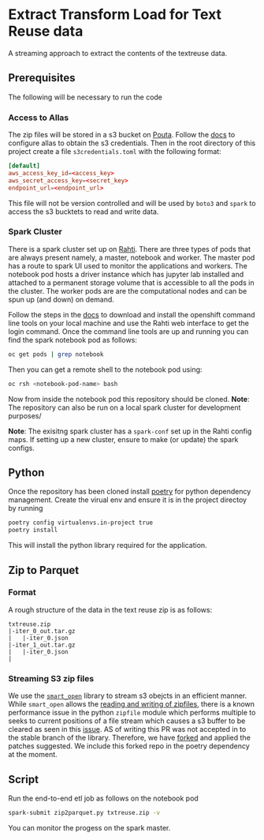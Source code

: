 # Extract Transform Load for Text Reuse data

A streaming approach to extract the contents of the textreuse data. 

## Prerequisites 

The following will be necessary to run the code

### Access to Allas

The zip files will be stored in a s3 bucket on [Pouta](pouta.csc.fi). Follow the [docs](https://docs.csc.fi/data/Allas/using_allas/s3_client/) to configure allas to obtain the s3 credentials. Then in the root directory of this project create a file `s3credentials.toml` with the following format:

```toml
[default]
aws_access_key_id=<access_key>
aws_secret_access_key=<secret_key>
endpoint_url=<endpoint_url>
```
This file will not be version controlled and will be used by `boto3` and `spark` to access the s3 bucktets to read and write data.

### Spark Cluster

There is a spark cluster set up on [Rahti](https://docs.csc.fi/apps/spark/). There are three types of pods that are always present namely, a master, notebook and worker. The master pod has a route to spark UI used to monitor the applications and workers. The notebook pod hosts a driver instance which has jupyter lab installed and attached to a permanent storage volume that is accessible to all the pods in the cluster. The worker pods are are the computational nodes and can be spun up (and down) on demand.

Follow the steps in the [docs](https://docs.csc.fi/cloud/rahti/usage/cli/#the-command-line-tools-page-in-the-openshift-web-ui) to download and install the openshift command line tools on your local machine and use the Rahti web interface to get the login command. Once the command line tools are up and running you can find the spark notebook pod as follows:
```bash
oc get pods | grep notebook
```
Then you can get a remote shell to the notebook pod using:
```bash
oc rsh <notebook-pod-name> bash
```
Now from inside the notebook pod this repository should be cloned. 
**Note**: The repository can also be run on a local spark cluster for development purposes/


**Note**: The exisitng spark cluster has a `spark-conf` set up in the Rahti config maps. If setting up a new cluster, ensure to make (or update) the spark configs.

## Python

Once the repository has been cloned install [poetry](https://python-poetry.org) for python dependency management. Create the virual env and ensure it is in the project directoy by running 
```bash
poetry config virtualenvs.in-project true
poetry install
```
This will install the python library required for the application.


## Zip to Parquet

### Format 

A rough structure of the data in the text reuse zip is as follows:
```
txtreuse.zip
|-iter_0_out.tar.gz
|	|-iter_0.json
|-iter_1_out.tar.gz
|	|-iter_0.json
|
```

### Streaming S3 zip files 

We use the [`smart_open`](https://github.com/RaRe-Technologies/smart_open) library to stream s3 obejcts in an efficient manner. While `smart_open` allows the [reading and writing of zipfiles](https://github.com/RaRe-Technologies/smart_open), there is a known performance issue in the python `zipfile` module which performs multiple to seeks to current positions of a file stream which causes a s3 buffer to be cleared as seen in this [issue](https://github.com/RaRe-Technologies/smart_open/pull/748). AS of writing this PR was not accepted in to the stable branch of the library. Therefore, we have [forked](https://github.com/HPC-HD/smart_open/tree/s3_ignore_seeks_to_current_position) and applied the patches suggested. We include this forked repo in the poetry dependency at the moment.


## Script 

Run the end-to-end etl job as follows on the notebook pod

```bash
spark-submit zip2parquet.py txtreuse.zip -v
```
You can monitor the progess on the spark master. 

